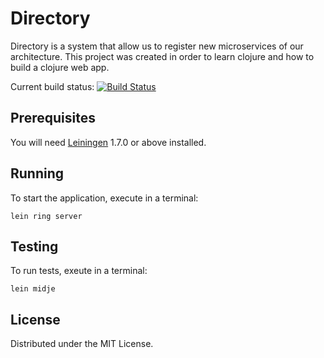# Directory

Directory is a system that allow us to register new microservices of our architecture.
This project was created in order to learn clojure and how to build a clojure web app.

Current build status: [![Build Status](https://travis-ci.org/julianespinel/directory.png?branch=master)](https://travis-ci.org/julianespinel/directory)

## Prerequisites

You will need [Leiningen][1] 1.7.0 or above installed.

[1]: https://github.com/technomancy/leiningen

## Running

To start the application, execute in a terminal:

    lein ring server

## Testing

To run tests, exeute in a terminal:

    lein midje

## License

Distributed under the MIT License.
